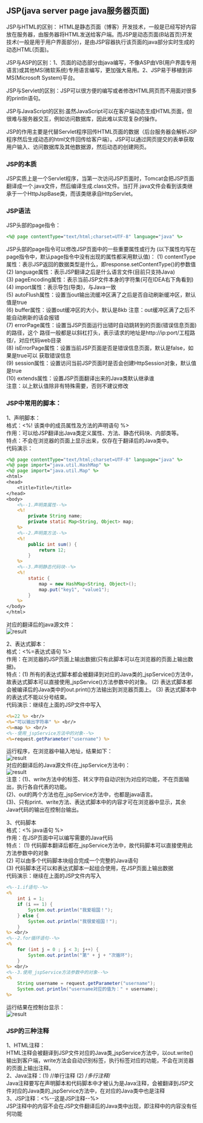 ## JSP(java server page java服务器页面)
JSP与HTML的区别：
HTML是静态页面（博客）开发技术，一般是已经写好内容放在服务器，由服务器将HTML发送给客户端。而JSP是动态页面(B站首页)开发技术(一般是用于用户界面部分)，是由JSP容器执行该页面的java部分实时生成的动态HTML(页面)。   

JSP与ASP的区别：1、页面的动态部分由java编写，不像ASP由VB(用户界面专用语言)或其他MS(微软系统)专用语言编写，更加强大易用。2、JSP易于移植到非MS(Microsoft System)平台。  

JSP与Servlet的区别：JSP可以很方便的编写或者修改HTML网页而不用面对很多的println语句。  

JSP与JavaScript的区别:虽然JavaScript可以在客户端动态生成HTML页面，但很难与服务器交互，例如访问数据库，因此难以实现复杂的操作。

JSP的作用主要是代替Servlet程序回传HTML页面的数据（后台服务器会解析JSP程序然后生成动态的html文件回传给客户端）。JSP可以通过网页提交的表单获取用户输入、访问数据库及其他数据源，然后动态的创建网页。  

### JSP的本质
JSP实质上是一个Servlet程序，当第一次访问JSP页面时，Tomcat会把JSP页面翻译成一个.java文件，然后编译生成.class文件。当打开.java文件会看到该类继承于一个HttpJspBase类，而该类继承自HttpServlet。

### JSP语法
JSP头部的page指令：
```jsp
<%@ page contentType="text/html;charset=UTF-8" language="java" %>
```
JSP头部的page指令可以修改JSP页面中的一些重要属性或行为
(以下属性均写在page指令中，默认page指令中没有出现的属性都采用默认值)：
(1) contentType属性：表示JSP返回的数据类型是什么，即response.setContentType()的参数值  
(2) language属性：表示JSP翻译之后是什么语言文件(目前只支持Java)  
(3) pageEncoding属性：表示当前JSP文件本身的字符集(可在IDEA右下角看到)  
(4) import属性：表示导包(导类)，与Java一致  
(5) autoFlush属性：设置当out输出流缓冲区满了之后是否自动刷新缓冲区，默认值是true  
(6) buffer属性：设置out缓冲区的大小，默认是8kb
注意：out缓冲区满了之后不能自动刷新的话会报错  
(7) errorPage属性：设置当JSP页面运行出错时自动跳转到的页面(错误信息页面)的路径，这个 路径一般都是以斜杠打头，表示请求的地址是http://ip:port/工程路径/，对应代码web目录  
(8) isErrorPage属性：设置当前JSP页面是否是错误信息页面，默认是false，如果是true可以 获取错误信息  
(9) session属性：设置访问当前JSP页面时是否会创建HttpSession对象，默认值是true  
(10) extends属性：设置JSP页面翻译出来的Java类默认继承谁  
注意：以上默认值除非有特殊需要，否则不建议修改  

### JSP中常用的脚本：
1、声明脚本：  
格式：<%! 该类中的成员属性及方法的声明语句 %>  
作用：可以给JSP翻译出Java类定义属性、方法、静态代码块、内部类等。  
特点：不会在浏览器的页面上显示出来，仅存在于翻译后的Java类中。  
代码演示：  
```jsp
<%@ page contentType="text/html;charset=UTF-8" language="java" %>
<%@ page import="java.util.HashMap" %>
<%@ page import="java.util.Map" %>
<html>
<head>
    <title>Title</title>
</head>
<body>
    <%--1.声明类属性--%>
    <%!
        private String name;
        private static Map<String, Object> map;
    %>
    <%--2.声明类方法--%>
    <%!
        public int sum() {
            return 12;
        }
    %>
    <%--3.声明静态代码块--%>
    <%!
        static {
            map = new HashMap<String, Object>();
            map.put("key1", "value1");
        }
    %>
</body>
</html>
```  
对应的翻译后的java源文件：  
![result](https://static01.imgkr.com/temp/44788c8163384018907930187333b99b.png)   

2、表达式脚本：  
格式：<%=表达式语句 %>  
作用：在浏览器的JSP页面上输出数据(只有此脚本可以在浏览器的页面上输出数据)。  
特点：(1) 所有的表达式脚本都会被翻译到对应的Java类的_jspService()方法中，故表达式脚本可以直接使用_jspService()方法参数中的对象。
(2) 表达式脚本都会被编译后的Java类中的out.print()方法输出到浏览器页面上。
(3) 表达式脚本中的表达式不能以分号结束。  
代码演示：继续在上面的JSP文件中写入  
```jsp
<%=22 %> <br/>
<%="可以输出字符串" %> <br/>
<%=map %> <br/>
<%--使用_jspService方法中的对象--%>
<%=request.getParameter("username") %>
```
运行程序，在浏览器中输入地址，结果如下：  
![result](https://static01.imgkr.com/temp/4686bcd8c8fd413684841d96c5de34de.png)  
对应的翻译后的Java源文件(在_jspService方法中)：  
![result](https://static01.imgkr.com/temp/79e6d6e618ed460dbc3df55bc769d991.png)  
注意：(1)、write方法中的标签、转义字符自动识别为对应的功能，不在页面输出，执行各自代表的功能。  
(2)、out的两个方法也在_jspService方法中，也都是java语言。  
(3)、只有print、write方法、表达式脚本中的内容才可在浏览器中显示，其余Java代码的输出在控制台输出。  

3、代码脚本  
格式：<% java语句 %>  
作用：在JSP页面中可以编写需要的Java代码  
特点：
(1) 代码脚本翻译后都在_jspService方法中，故代码脚本可以直接使用此方法参数中的对象  
(2) 可以由多个代码脚本块组合完成一个完整的Java语句  
(3) 代码脚本还可以和表达式脚本一起组合使用，在JSP页面上输出数据  
代码演示：继续在上面的JSP文件内写入  
```jsp
<%--1.if语句--%>
<%
    int i = 1;
    if (i == 1) {
        System.out.println("我爱祖国！");
    } else {
        System.out.println("我很爱祖国！");
    }
%> <br/>
<%--2.for循环语句--%>
<%
    for (int j = 0 ; j < 3; j++) {
        System.out.println("第" + j + "次循环");
    }
%> <br/>
<%--3.使用_jspService方法参数中的对象--%>
<%
    String username = request.getParameter("username");
    System.out.println("username对应的值为：" + username);
%>
```
运行结果在控制台显示：  
![result](https://static01.imgkr.com/temp/ef99829974744ed4b5bec1241606d39f.png)  

### JSP的三种注释
1、HTML注释：<!--HTML注释-->  
HTML注释会被翻译到JSP文件对应的Java类_jspService方法中，以out.write()输出到客户端，write方法会自动识别标签，执行标签对应的功能，不会在浏览器的页面上输出注释。  
2、Java注释：(1) //单行注释 (2) /*多行注释*/  
Java注释要写在声明脚本和代码脚本中才被认为是Java注释，会被翻译到JSP文件对应的Java类的_jspService方法中，在对应的Java类中也是注释   
3、JSP注释：<%--这是JSP注释--%>  
JSP注释中的内容不会在JSP文件翻译后的Java类中出现，即注释中的内容没有任何功能